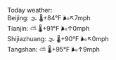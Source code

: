 Today weather:  
Beijing: 🌫  🌡️+84°F 🌬️↖7mph  
Tianjin: ⛅️  🌡️+91°F 🌬️↑0mph  
Shijiazhuang: 🌫  🌡️+90°F 🌬️↖0mph  
Tangshan: ⛅️  🌡️+95°F 🌬️↑9mph  
